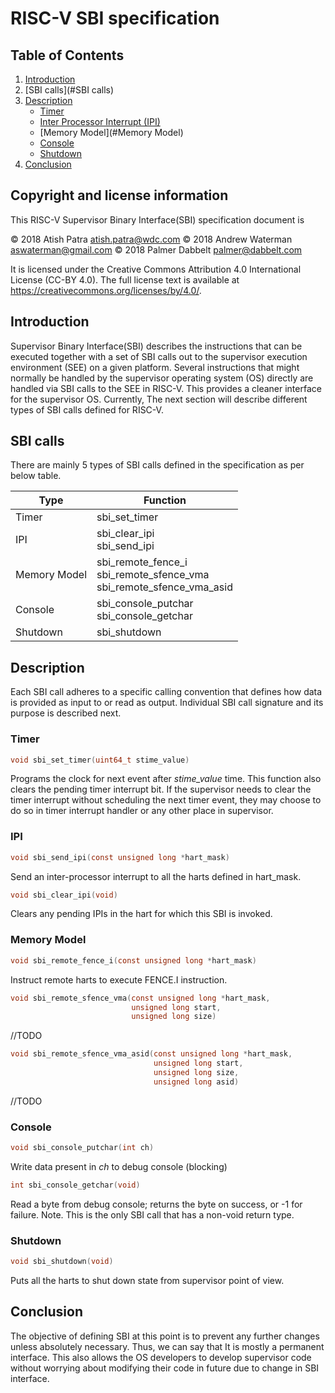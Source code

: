 # RISC-V SBI specification

## Table of Contents
1. [Introduction](#Introduction)
2. [SBI calls](#SBI calls)
3. [Description](#Description)
	* [Timer](#Timer)
	* [Inter Processor Interrupt (IPI)](#IPI)
	* [Memory Model](#Memory Model)
	* [Console](#Console)
	* [Shutdown](#Shutdown)
4. [Conclusion](#Conclusion)


## Copyright and license information

This RISC-V Supervisor Binary Interface(SBI) specification document is

 &copy; 2018 Atish Patra <atish.patra@wdc.com>
 &copy; 2018 Andrew Waterman <aswaterman@gmail.com>
 &copy; 2018 Palmer Dabbelt <palmer@dabbelt.com>

It is licensed under the Creative Commons Attribution 4.0 International
License (CC-BY 4.0).  The full license text is available at
https://creativecommons.org/licenses/by/4.0/.

## Introduction

Supervisor Binary Interface(SBI) describes the instructions that can be executed together with a set of SBI calls out to the supervisor execution environment (SEE)
on a given platform. Several instructions that might normally be handled by the
supervisor operating system (OS) directly are handled via SBI calls to the SEE in
RISC-V. This provides a cleaner interface for the supervisor OS. Currently,
The next section will describe different types of SBI calls defined for RISC-V.

## SBI calls
There are mainly 5 types of SBI calls defined in the specification as per below
table.

| Type          | Function          |
| --------------|-------------------|
| Timer         | sbi_set_timer     |
| IPI           | sbi_clear_ipi<br>sbi_send_ipi  |
| Memory Model| sbi_remote_fence_i<br>sbi_remote_sfence_vma<br>sbi_remote_sfence_vma_asid
|	Console				| sbi_console_putchar <br> sbi_console_getchar |
| Shutdown         |	sbi_shutdown |

## Description
Each SBI call adheres to a specific calling convention that defines how data is provided as input to or read as output. Individual SBI call signature and its
purpose is described next.

### Timer
```C
void sbi_set_timer(uint64_t stime_value)
```
Programs the clock for next event after *stime_value* time. This function also
clears the pending timer interrupt bit. If the supervisor needs to clear the
timer interrupt without scheduling the next timer event, they may choose to do
so in timer interrupt handler or any other place in supervisor.

### IPI
```C
void sbi_send_ipi(const unsigned long *hart_mask)
```
Send an inter-processor interrupt to all the harts defined in hart_mask.

```C
void sbi_clear_ipi(void)
```
Clears any pending IPIs in the hart for which this SBI is invoked.

### Memory Model
```C
void sbi_remote_fence_i(const unsigned long *hart_mask)
```
Instruct remote harts to execute FENCE.I instruction.

```C
void sbi_remote_sfence_vma(const unsigned long *hart_mask,
                           unsigned long start,
                           unsigned long size)
```
//TODO

```C
void sbi_remote_sfence_vma_asid(const unsigned long *hart_mask,
                                unsigned long start,
                                unsigned long size,
                                unsigned long asid)
```
//TODO

### Console
```C
void sbi_console_putchar(int ch)
```
Write data present in *ch* to debug console (blocking)

```C
int sbi_console_getchar(void)
```
Read a byte from debug console; returns the byte on success, or -1 for failure.
Note. This is the only SBI call that has a non-void return type.

### Shutdown
```C
void sbi_shutdown(void)
```
Puts all the harts to shut down state from supervisor point of view.

## Conclusion
The objective of defining SBI at this point is to prevent any further changes unless absolutely necessary. Thus, we can say that It is mostly a permanent interface.
This also allows the OS developers to develop supervisor code without
worrying about modifying their code in future due to change in SBI interface.
